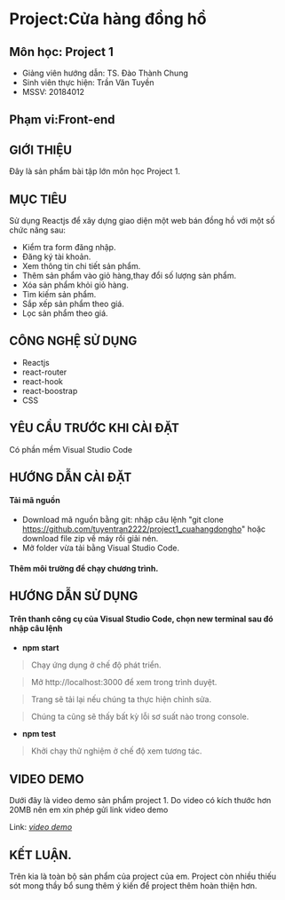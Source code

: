 # Project:Cửa hàng đồng hồ

## Môn học: Project 1

* Giảng viên hướng dẫn: TS. Đào Thành Chung
* Sinh viên thực hiện: Trần Văn Tuyền
* MSSV: 20184012

## Phạm vi:Front-end

## GIỚI THIỆU
Đây là sản phẩm bài tập lớn môn học Project 1.
## MỤC TIÊU
Sử dụng Reactjs để xây dựng giao diện một web bán đồng hồ với một số chức năng sau:
* Kiểm tra form đăng nhập.
* Đăng ký tài khoản.
* Xem thông tin chi tiết sản phẩm.
* Thêm sản phẩm vào giỏ hàng,thay đổi số lượng sản phẩm.
* Xóa sản phẩm khỏi giỏ hàng.
* Tìm kiếm sản phẩm.
* Sắp xếp sản phẩm theo giá.
* Lọc sản phẩm theo giá.
 
## CÔNG NGHỆ SỬ DỤNG
* Reactjs
* react-router
* react-hook
* react-boostrap
* CSS

## YÊU CẦU TRƯỚC KHI CÀI ĐẶT
 Có phần mềm Visual Studio Code
 
## HƯỚNG DẪN CÀI ĐẶT
#### Tải mã nguồn
* Download mã nguồn bằng git: nhập câu lệnh "git clone https://github.com/tuyentran2222/project1_cuahangdongho" hoặc download file zip về máy rồi giải nén.
* Mở folder vừa tải bằng Visual Studio Code.
#### Thêm môi trường để chạy chương trình.



## HƯỚNG DẪN SỬ DỤNG
#### Trên thanh công cụ của Visual Studio Code, chọn new terminal sau đó nhập câu lệnh
* **npm start**
 
 > Chạy ứng dụng ở chế độ phát triển.
 
 > Mở http://localhost:3000 để xem trong trình duyệt.
 
 > Trang sẽ tải lại nếu chúng ta thực hiện chỉnh sửa.
 
 > Chúng ta cũng sẽ thấy bất kỳ lỗi sơ suất nào trong console.
* **npm test**

 > Khởi chạy thử nghiệm ở chế độ xem tương tác.

## VIDEO DEMO

Dưới đây là video demo sản phẩm project 1.
Do video có kích thước hơn 20MB nên em xin phép gửi link video demo

Link: *[video demo](https://youtu.be/hLqPwApHFec)*
## KẾT LUẬN.

Trên kia là toàn bộ sản phẩm của project của em.
Project còn nhiều thiếu sót mong thầy bổ sung thêm ý kiến để project thêm hoàn thiện hơn.




